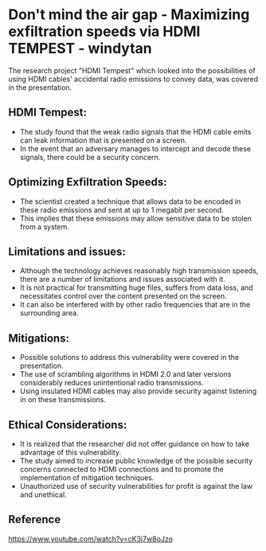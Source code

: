 # Don't mind the air gap - Maximizing exfiltration speeds via HDMI TEMPEST - windytan

The research project "HDMI Tempest" which looked into the possibilities of using HDMI cables' accidental radio emissions to convey data, was covered in the presentation. 

## HDMI Tempest: 
- The study found that the weak radio signals that the HDMI cable emits can leak information that is presented on a screen. 
- In the event that an adversary manages to intercept and decode these signals, there could be a security concern.

## Optimizing Exfiltration Speeds: 
- The scientist created a technique that allows data to be encoded in these radio emissions and sent at up to 1 megabit per second.
- This implies that these emissions may allow sensitive data to be stolen from a system.

## Limitations and issues: 
- Although the technology achieves reasonably high transmission speeds, there are a number of limitations and issues associated with it. 
- It is not practical for transmitting huge files, suffers from data loss, and necessitates control over the content presented on the screen.
- It can also be interfered with by other radio frequencies that are in the surrounding area.

## Mitigations: 
- Possible solutions to address this vulnerability were covered in the presentation.
- The use of scrambling algorithms in HDMI 2.0 and later versions considerably reduces unintentional radio transmissions.
- Using insulated HDMI cables may also provide security against listening in on these transmissions.

## Ethical Considerations: 
- It is realized that the researcher did not offer guidance on how to take advantage of this vulnerability.
- The study aimed to increase public knowledge of the possible security concerns connected to HDMI connections and to promote the implementation of mitigation techniques.
- Unauthorized use of security vulnerabilities for profit is against the law and unethical.


## Reference
https://www.youtube.com/watch?v=cK3j7w8oJzo
#
